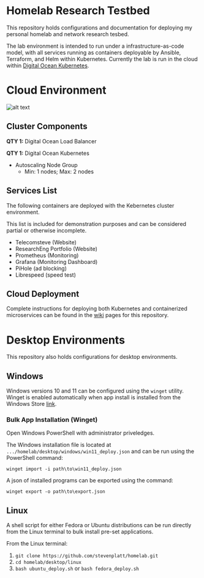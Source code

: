 # Homelab Research Testbed 

This repository holds configurations and documentation for deploying my personal homelab and network research tesbed.

The lab environment is intended to run under a infrastructure-as-code model, with all services running as containers deployable by Ansible, Terraform, and Helm within Kubernetes. Currently the lab is run in the cloud within [Digital Ocean Kubernetes](https://www.digitalocean.com/products/kubernetes/). 

# Cloud Environment

![alt text](https://github.com/stevenplatt/homelab/img/blob/main/cloud_k8s.jpg?raw=true)

## Cluster Components

**QTY 1:** Digital Ocean Load Balancer  

**QTY 1:** Digital Ocean Kubernetes
- Autoscaling Node Group
  -  Min: 1 nodes; Max: 2 nodes 

## Services List

The following containers are deployed with the Kebernetes cluster environment. 

This list is included for demonstration purposes and can be considered partial or otherwise incomplete.

- Telecomsteve (Website)
- ResearchEng Portfolio (Website)
- Prometheus (Monitoring)
- Grafana (Monitoring Dashboard)
- PiHole (ad blocking)
- Librespeed (speed test)
  
## Cloud Deployment

Complete instructions for deploying both Kubernetes and containerized microservices can be found in the [wiki](https://github.com/stevenplatt/homelab/wiki) pages for this repository. 

# Desktop Environments

This repository also holds configurations for desktop environments. 

## Windows

Windows versions 10 and 11 can be configured using the ``` winget ``` utility. Winget is enabled automatically when app install is installed from the Windows Store [link](https://www.microsoft.com/store/productId/9NBLGGH4NNS1).

### Bulk App Installation (Winget)

Open Windows PowerShell with administrator priveledges. 

The Windows installation file is located at ``` .../homelab/desktop/windows/win11_deploy.json ``` and can be run using the PowerShell command: 

``` winget import -i path\to\win11_deploy.json ```

A json of installed programs can be exported using the command: 

``` winget export -o path\to\export.json ```

## Linux

A shell script for either Fedora or Ubuntu distributions can be run directly from the Linux terminal to bulk install pre-set applications. 

From the Linux terminal: 

1. ``` git clone https://github.com/stevenplatt/homelab.git ``` 
2. ``` cd homelab/desktop/linux ```
3. ``` bash ubuntu_deploy.sh ``` or ``` bash fedora_deploy.sh ```

